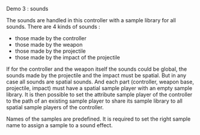 Demo 3 : sounds 

The sounds are handled in this controller with a sample library for all sounds. 
There are 4 kinds of sounds :
- those made by the controller
- those made by the weapon
- those made by the projectile
- those made by the impact of the projectile

If for the controller and the weapon itself the sounds could be global, the sounds made by the projectile and the impact must be spatial. But in any case all sounds are spatial sounds. And each part (controller, weapon base, projectile, impact) must have a spatial sample player with an empty sample library. It is then possible to set the attribute sample player of the controller to the path of an existing sample player to share its sample library to all spatial sample players of the controller.

Names of the samples are predefined. It is required to set the right sample name to assign a sample to a sound effect.

